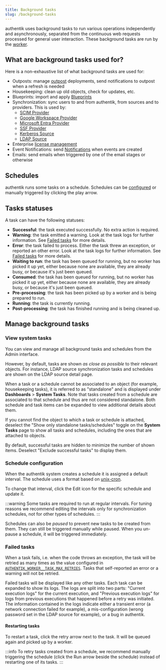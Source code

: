 ```yaml
---
title: Background tasks
slug: /background-tasks
---
```


authentik uses background tasks to run various operations independently and asynchronously, separated from the continuous web requests processed for general user interaction. These background tasks are run by the [worker](./ops/worker.md).

## What are background tasks used for?

Here is a non-exhaustive list of what background tasks are used for:

- Outposts: manage [outpost](../add-secure-apps/outposts/index.mdx) deployments, send notifications to outpost when a refresh is needed
- Housekeeping: clean up old objects, check for updates, etc.
- Blueprints: import and apply [Blueprints](../customize/blueprints/index.mdx)
- Synchronization: sync users to and from authentik, from sources and to providers. This is used by:
    - [SCIM Provider](../add-secure-apps/providers/scim/index.md)
    - [Google Workspace Provider](../add-secure-apps/providers/gws/index.md)
    - [Microsoft Entra Provider](../add-secure-apps/providers/entra/index.md)
    - [SSF Provider](../add-secure-apps/providers/ssf/index.md)
    - [Kerberos Source](../users-sources/sources/protocols/kerberos/index.md)
    - [LDAP Source](../users-sources/sources/protocols/ldap/index.md)
- Enterprise [license management](../enterprise/manage-enterprise.mdx#license-management)
- Event Notifications: send [Notifications](./events/notifications.md) when events are created
- Emails: send emails when triggered by one of the email stages or otherwise

## Schedules

authentik runs some tasks on a schedule. Schedules can be [configured](#schedule-configuration) or manually triggered by clicking the play arrow.

## Tasks statuses

A task can have the following statuses:

- **Successful**: the task executed successfully. No extra action is required.
- **Warning**: the task emitted a warning. Look at the task logs for further information. See [Failed tasks](#failed-tasks) for more details.
- **Error**: the task failed to process. Either the task threw an exception, or reported an other error. Look at the task logs for further information. See [Failed tasks](#failed-tasks) for more details.
- **Waiting to run**: the task has been queued for running, but no worker has picked it up yet, either because none are available, they are already busy, or because it's just been queued.
- **Consumed**: the task has been queued for running, but no worker has picked it up yet, either because none are available, they are already busy, or because it's just been queued.
- **Pre-processing**: the task has been picked up by a worker and is being prepared to run.
- **Running**: the task is currently running.
- **Post-processing**: the task has finished running and is being cleaned up.

## Manage background tasks

### View system tasks

You can view and manage all background tasks and schedules from the Admin interface.

However, by default, tasks are shown _as close as possible_ to their relevant objects. For instance, LDAP source synchronization tasks and schedules are shown on the LDAP source detail page.

When a task or a schedule cannot be associated to an object (for example, housekeeping tasks), it is referred to as "standalone" and is displayed under **Dashboards** > **System Tasks**. Note that tasks created from a schedule are associated to that schedule and thus are not considered standalone. Both schedule and task items can be expanded to view additional details about them.

If you cannot find the object to which a task or schedule is attached, deselect the "Show only standalone tasks/schedules" toggle on the **System Tasks** page to show all tasks and schedules, including the ones that are attached to objects.

By default, successful tasks are hidden to minimize the number of shown items. Deselect "Exclude successful tasks" to display them.

### Schedule configuration

When the authentik system creates a schedule it is assigned a default interval. The schedule uses a format based on [unix-cron](https://man7.org/linux/man-pages/man5/crontab.5.html).

To change that interval, click the Edit icon for the specific schedule and update it.

:::warning
Some tasks are required to run at regular intervals. For tuning reasons we recommend editing the intervals only for synchronization schedules, not for other types of schedules.
:::

Schedules can also be _paused_ to prevent new tasks to be created from them. They can still be triggered manually while paused. When you un-pause a schedule, it will be triggered immediately.

### Failed tasks

When a task fails, i.e. when the code throws an exception, the task will be retried as many times as the value configured in [`AUTHENTIK_WORKER__TASK_MAX_RETRIES`](../install-config/configuration/configuration.mdx#authentik_worker__task_max_retries). Tasks that self-reported an error or a warning will not be retried.

Failed tasks will be displayed like any other tasks. Each task can be expanded to show its logs. The logs are split into two parts: "Current execution logs" for the current execution, and "Previous execution logs" for logs from previous executions that happened before a retry was initiated. The information contained in the logs indicate either a transient error (a network connection failed for example), a mis-configuration (wrong password set in the LDAP source for example), or a bug in authentik.

#### Restarting tasks

To restart a task, click the retry arrow next to the task. It will be queued again and picked up by a worker.

:::info
To retry tasks created from a schedule, we recommend manually triggering the schedule (click the Run arrow beside the schedule) instead of restarting one of its tasks.
:::

